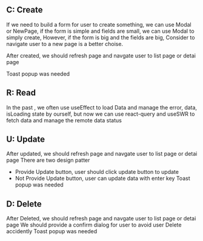 ## C: Create
If we need to build a form for user to create something, we can use Modal or NewPage, if the form is simple and fields are small, we can use Modal to simply create, However, if the form is big and the fields are big, Consider to navigate user to a new page is a better choise.

After created, we should refresh page and navgate user to list page or detai page

Toast popup was needed

## R: Read
In the past , we often use useEffect to load Data and manage the error, data, isLoading state by ourself, but now we can use react-query and useSWR to fetch data and manage the remote data status

## U: Update

After updated, we should refresh page and navgate user to list page or detai page
There are two design patter
- Provide Update button, user should click update button to update
- Not Provide Update button, user can update data with enter key
Toast popup was needed

## D: Delete

After Deleted, we should refresh page and navgate user to list page or detai page
We should provide a confirm dialog for user to avoid user Delete accidently
Toast popup was needed
